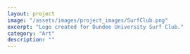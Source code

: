 ```yaml
---
layout: project
image: "/assets/images/project_images/SurfClub.png"
excerpt: "Logo created for Dundee University Surf Club."
category: "Art"
description: ""
---
```

